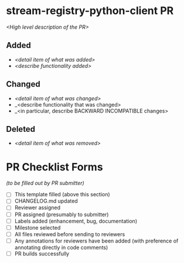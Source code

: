 # stream-registry-python-client PR

_&lt;High level description of the PR&gt;_

## Added
* _&lt;detail item of what was added&gt;_
* _&lt;describe functionality added&gt;_

## Changed
* _&lt;detail item of what was changed&gt;_
* _&lt;describe functionality that was changed&gt;
* _&lt;in particular, describe BACKWARD INCOMPATIBLE changes&gt;

## Deleted
* _&lt;detail item of what was removed&gt;_


# PR Checklist Forms

_(to be filled out by PR submitter)_
- [ ] This template filled (above this section)
- [ ] CHANGELOG.md updated
- [ ] Reviewer assigned
- [ ] PR assigned (presumably to submitter)
- [ ] Labels added (enhancement, bug, documentation) 
- [ ] Milestone selected
- [ ] All files reviewed before sending to reviewers
- [ ] Any annotations for reviewers have been added
      (with preference of annotating directly in code comments)
- [ ] PR builds successfully